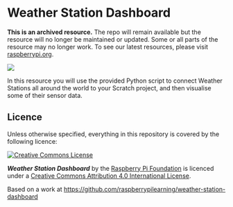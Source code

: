 # Weather Station Dashboard

**This is an archived resource.** The repo will remain available but the resource will no longer be maintained or updated. Some or all parts of the resource may no longer work. To see our latest resources, please visit [raspberrypi.org](http://www.raspberrypi.org). 

![](cover.png)

In this resource you will use the provided Python script to connect Weather Stations all around the world to your Scratch project, and then visualise some of their sensor data.

## Licence

Unless otherwise specified, everything in this repository is covered by the following licence:

[![Creative Commons License](http://i.creativecommons.org/l/by-sa/4.0/88x31.png)](http://creativecommons.org/licenses/by-sa/4.0/)

***Weather Station Dashboard*** by the [Raspberry Pi Foundation](http://www.raspberrypi.org) is licenced under a [Creative Commons Attribution 4.0 International License](http://creativecommons.org/licenses/by-sa/4.0/).

Based on a work at https://github.com/raspberrypilearning/weather-station-dashboard
 
